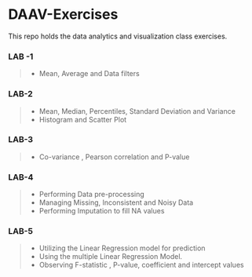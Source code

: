 # DAAV-Exercises
This repo holds the data analytics and visualization class exercises.
### LAB -1
> - Mean, Average and Data filters

### LAB-2 
> - Mean, Median, Percentiles, Standard Deviation and Variance
> - Histogram and Scatter Plot


### LAB-3
> - Co-variance , Pearson correlation and P-value



### LAB-4
> - Performing Data pre-processing
> - Managing Missing, Inconsistent and Noisy Data
> - Performing Imputation to fill  NA values

### LAB-5
> - Utilizing the Linear Regression model for prediction
> - Using the multiple Linear Regression Model.
> - Observing F-statistic , P-value, coefficient and intercept values
